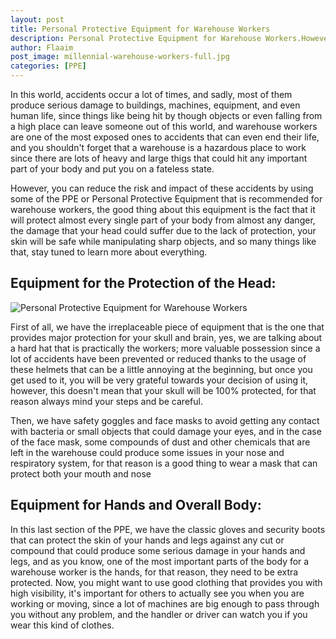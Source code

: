 ```yaml
---
layout: post
title: Personal Protective Equipment for Warehouse Workers
description: Personal Protective Equipment for Warehouse Workers.However, you can reduce the risk and impact of these accidents by using some of the PPE or Personal Protective Equipment that is recommended for warehouse workers
author: Flaaim
post_image: millennial-warehouse-workers-full.jpg
categories: [PPE]
---
```


In this world, accidents occur a lot of times, and sadly, most of them produce serious damage to buildings, machines, equipment, and even human life, since things like being hit by though objects or even falling from a high place can leave someone out of this world, and warehouse workers are one of the most exposed ones to accidents that can even end their life, and you shouldn't forget that a warehouse is a hazardous place to work since there are lots of heavy and large thigs that could hit any important part of your body and put you on a fateless state.

However, you can reduce the risk and impact of these accidents by using some of the PPE or Personal Protective Equipment that is recommended for warehouse workers, the good thing about this equipment is the fact that it will protect almost every single part of your body from almost any danger, the damage that your head could suffer due to the lack of protection, your skin will be safe while manipulating sharp objects, and so many things like that, stay tuned to learn more about everything.

## Equipment for the Protection of the Head:
![Personal Protective Equipment for Warehouse Workers](https://safetyworkblog.com/assets/millennial-warehouse-workers-full.jpg)

First of all, we have the irreplaceable piece of equipment that is the one that provides major protection for your skull and brain, yes, we are talking about a hard hat that is practically the workers; more valuable possession since a lot of accidents have been prevented or reduced thanks to the usage of these helmets that can be a little annoying at the beginning, but once you get used to it, you will be very grateful towards your decision of using it, however, this doesn't mean that your skull will be 100% protected, for that reason always mind your steps and be careful.

Then, we have safety goggles and face masks to avoid getting any contact with bacteria or small objects that could damage your eyes, and in the case of the face mask, some compounds of dust and other chemicals that are left in the warehouse could produce some issues in your nose and respiratory system, for that reason is a good thing to wear a mask that can protect both your mouth and nose

## Equipment for Hands and Overall Body:

In this last section of the PPE, we have the classic gloves and security boots that can protect the skin of your hands and legs against any cut or compound that could produce some serious damage in your hands and legs, and as you know, one of the most important parts of the body for a warehouse worker is the hands, for that reason, they need to be extra protected. Now, you might want to use good clothing that provides you with high visibility, it's important for others to actually see you when you are working or moving, since a lot of machines are big enough to pass through you without any problem, and the handler or driver can watch you if you wear this kind of clothes.

